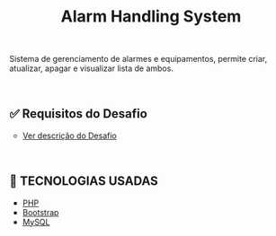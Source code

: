 <h1 align="center">
    Alarm Handling System
</h1>

<br />

<p>
    Sistema de gerenciamento de alarmes e equipamentos, permite criar, atualizar, apagar e visualizar lista de ambos. 
</p>

<br />

<h2>✅ Requisitos do Desafio</h2>
<ul style="list-style-type:circle">
    <li>
        <a href="./DESAFIO.md">
            Ver descrição do Desafio
        </a>
    </li>
</ul>

<br />

<h2>🌟 TECNOLOGIAS USADAS</h2>
<ul style="list-style-type:square">
    <li>
        <a target="_blank" href="https://www.php.net/"
        >
            PHP
        </a>
    </li>
    <li>
        <a target="_blank" href="https://getbootstrap.com/"
        >
            Bootstrap
        </a>
    </li>
    <li>
        <a target="_blank" href="https://www.mysql.com/"
        >
            MySQL
        </a>
    </li>
</ul>